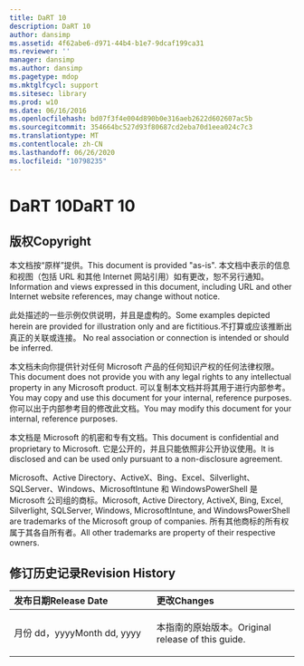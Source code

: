```yaml
---
title: DaRT 10
description: DaRT 10
author: dansimp
ms.assetid: 4f62abe6-d971-44b4-b1e7-9dcaf199ca31
ms.reviewer: ''
manager: dansimp
ms.author: dansimp
ms.pagetype: mdop
ms.mktglfcycl: support
ms.sitesec: library
ms.prod: w10
ms.date: 06/16/2016
ms.openlocfilehash: bd07f3f4e004d890b0e316aeb2622d602607ac5b
ms.sourcegitcommit: 354664bc527d93f80687cd2eba70d1eea024c7c3
ms.translationtype: MT
ms.contentlocale: zh-CN
ms.lasthandoff: 06/26/2020
ms.locfileid: "10798235"
---
```

# <span data-ttu-id="a8e57-103">DaRT 10</span><span class="sxs-lookup"><span data-stu-id="a8e57-103">DaRT 10</span></span>


## <span data-ttu-id="a8e57-104">版权</span><span class="sxs-lookup"><span data-stu-id="a8e57-104">Copyright</span></span>


<span data-ttu-id="a8e57-105">本文档按“原样”提供。</span><span class="sxs-lookup"><span data-stu-id="a8e57-105">This document is provided "as-is".</span></span> <span data-ttu-id="a8e57-106">本文档中表示的信息和视图（包括 URL 和其他 Internet 网站引用）如有更改，恕不另行通知。</span><span class="sxs-lookup"><span data-stu-id="a8e57-106">Information and views expressed in this document, including URL and other Internet website references, may change without notice.</span></span>

<span data-ttu-id="a8e57-107">此处描述的一些示例仅供说明，并且是虚构的。</span><span class="sxs-lookup"><span data-stu-id="a8e57-107">Some examples depicted herein are provided for illustration only and are fictitious.</span></span><span data-ttu-id="a8e57-108">不打算或应该推断出真正的关联或连接。</span><span class="sxs-lookup"><span data-stu-id="a8e57-108"> No real association or connection is intended or should be inferred.</span></span>

<span data-ttu-id="a8e57-109">本文档未向你提供针对任何 Microsoft 产品的任何知识产权的任何法律权限。</span><span class="sxs-lookup"><span data-stu-id="a8e57-109">This document does not provide you with any legal rights to any intellectual property in any Microsoft product.</span></span> <span data-ttu-id="a8e57-110">可以复制本文档并将其用于进行内部参考。</span><span class="sxs-lookup"><span data-stu-id="a8e57-110">You may copy and use this document for your internal, reference purposes.</span></span> <span data-ttu-id="a8e57-111">你可以出于内部参考目的修改此文档。</span><span class="sxs-lookup"><span data-stu-id="a8e57-111">You may modify this document for your internal, reference purposes.</span></span>

<span data-ttu-id="a8e57-112">本文档是 Microsoft 的机密和专有文档。</span><span class="sxs-lookup"><span data-stu-id="a8e57-112">This document is confidential and proprietary to Microsoft.</span></span> <span data-ttu-id="a8e57-113">它是公开的，并且只能依照非公开协议使用。</span><span class="sxs-lookup"><span data-stu-id="a8e57-113">It is disclosed and can be used only pursuant to a non-disclosure agreement.</span></span>



<span data-ttu-id="a8e57-114">Microsoft、Active Directory、ActiveX、Bing、Excel、Silverlight、SQLServer、Windows、MicrosoftIntune 和 WindowsPowerShell 是 Microsoft 公司组的商标。</span><span class="sxs-lookup"><span data-stu-id="a8e57-114">Microsoft, Active Directory, ActiveX, Bing, Excel, Silverlight, SQLServer, Windows, MicrosoftIntune, and WindowsPowerShell are trademarks of the Microsoft group of companies.</span></span> <span data-ttu-id="a8e57-115">所有其他商标的所有权属于其各自所有者。</span><span class="sxs-lookup"><span data-stu-id="a8e57-115">All other trademarks are property of their respective owners.</span></span>

## <span data-ttu-id="a8e57-116">修订历史记录</span><span class="sxs-lookup"><span data-stu-id="a8e57-116">Revision History</span></span>


<table>
<colgroup>
<col width="50%" />
<col width="50%" />
</colgroup>
<thead>
<tr class="header">
<th align="left"><span data-ttu-id="a8e57-117">发布日期</span><span class="sxs-lookup"><span data-stu-id="a8e57-117">Release Date</span></span></th>
<th align="left"><span data-ttu-id="a8e57-118">更改</span><span class="sxs-lookup"><span data-stu-id="a8e57-118">Changes</span></span></th>
</tr>
</thead>
<tbody>
<tr class="odd">
<td align="left"><p><span data-ttu-id="a8e57-119">月份 dd，yyyy</span><span class="sxs-lookup"><span data-stu-id="a8e57-119">Month dd, yyyy</span></span></p></td>
<td align="left"><p><span data-ttu-id="a8e57-120">本指南的原始版本。</span><span class="sxs-lookup"><span data-stu-id="a8e57-120">Original release of this guide.</span></span></p></td>
</tr>
</tbody>
</table>

 

 

 





